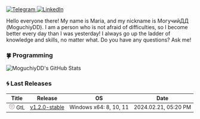 <div id="networks" align="left">
  <a href="https://t.me/MoguchiyDD" target="_blank">
    <img alt="Telegram" src="https://img.shields.io/badge/@MoguchiyDD-229ED9?logo=Telegram&logoColor=white&style=for-the-badge" />
  </a>
  <a href="https://www.linkedin.com/in/moguchiydd/?locale=en_US" target="_blank">
    <img alt="LinkedIn" src="https://img.shields.io/badge/MoguchiyDD-0A66C2?logo=LinkedIn&logoColor=white&style=for-the-badge" />
  </a>
</div>

Hello everyone there! My name is Maria, and my nickname is МогучийДД (MoguchiyDD). I am a person who is not afraid of difficulties, so I become better every day than I was yesterday! I always go up the ladder of knowledge and skills, no matter what. Do you have any questions? Ask me!


### :four_leaf_clover: Programming

<img alt="MoguchiyDD's GitHub Stats" src="https://github-readme-stats.vercel.app/api/top-langs/?username=MoguchiyDD&layout=compact&langs_count=10&show_icons=true&theme=vision-friendly-dark" />


### :cyclone: Last Releases</summary>

|                 Title                 |                                    Release                                    |           OS           |         Date         |
| ------------------------------------- | ----------------------------------------------------------------------------- | ---------------------- | -------------------- |
| ![](./releases/GtL/favicon.png) GtL   | [v1.2.0-stable](https://github.com/MoguchiyDD/GtL/releases/tag/v1.2.0-stable) | Windows x64: 8, 10, 11 | 2024.02.21, 05:20 PM |
